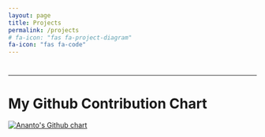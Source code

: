 ```yaml
---
layout: page
title: Projects
permalink: /projects
# fa-icon: "fas fa-project-diagram"
fa-icon: "fas fa-code"
---
```

<style>
    /* div#window-right {
    background: #ffe8e8;
} */
</style>
  
<!-- This is the list of my projects over the time :  
  
1. [Four In A Row]({{site.baseurl}}{%- link _projects/four-in-a-row.md -%})  

2. [Django Projects](https://github.com/niananto/django_projects)  

Follow me on [GitHub](https://github.com/niananto) -->


<link rel="stylesheet" href="{{site.baseurl}}{%- link assets/css/projects.css -%}">

<div class="project-flex-container">  
    <div class="project-list">
        <!-- here would be the list of repos -->
    </div>
    <div id="readme-container">
        <hr style="display:none">
        <h1 id="repo-name" style="text-align:center"></h1>
        <hr style="display:none">
        <div id="readme">
            <!-- here is the test -->
        </div>
        <hr>
        <em id="github-link"><a href="#"></a></em>
    </div>
</div>

<div class="github-chart-container">
    <h1>My Github Contribution Chart</h1>
    <a href="https://github.com/nazmulislamananto">
        <div id="github-chart">
            <img src="http://ghchart.rshah.org/niananto" alt="Ananto's Github chart" />
        </div>
    </a>    
</div>

<script src="{{site.baseurl}}{%- link assets/js/projects.js -%}"></script>
<!-- <script src="{{site.baseurl}}{%- link assets/js/mmd.js -%}"></script> -->

<script src="https://cdnjs.cloudflare.com/ajax/libs/showdown/1.9.1/showdown.min.js" integrity="sha512-L03kznCrNOfVxOUovR6ESfCz9Gfny7gihUX/huVbQB9zjODtYpxaVtIaAkpetoiyV2eqWbvxMH9fiSv5enX7bw==" crossorigin="anonymous"></script>

<!-- <script src="https://cdnjs.cloudflare.com/ajax/libs/showdown/1.9.1/showdown.js" integrity="sha512-bvV1V1YSjP1fbfKJjTlNmdnUO2XpsLYUdKwmz5UXBi5U+x40rx9JpA0ooQUMZfpz1MaaBC0ydNLoC6r0sitPUQ==" crossorigin="anonymous"></script> -->

<script>
    // const converter = new showdown.Converter();
    // console.log( converter.makeHtml('Markdown is **sweet**') );
</script>
